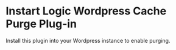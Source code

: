 # Instart Logic Wordpress Cache Purge Plug-in

Install this plugin into your Wordpress instance to enable purging.

